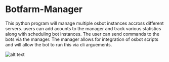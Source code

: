 # Botfarm-Manager

This python program will manage multiple osbot instances accross different servers. users can add acounts to the manager and track various statistics along with scheduling bot instances. The user can send commands to the bots via the manager. The manager allows for integration of osbot scripts and will allow the bot to run this via cli arguements.

![alt text](http://url/to/img.png)

